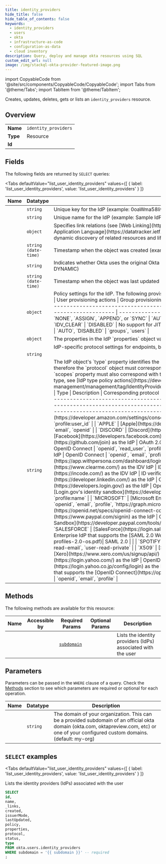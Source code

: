 ```yaml
--- 
title: identity_providers
hide_title: false
hide_table_of_contents: false
keywords:
  - identity_providers
  - users
  - okta
  - infrastructure-as-code
  - configuration-as-data
  - cloud inventory
description: Query, deploy and manage okta resources using SQL
custom_edit_url: null
image: /img/stackql-okta-provider-featured-image.png
---
```


import CopyableCode from '@site/src/components/CopyableCode/CopyableCode';
import Tabs from '@theme/Tabs';
import TabItem from '@theme/TabItem';

Creates, updates, deletes, gets or lists an <code>identity_providers</code> resource.

## Overview
<table><tbody>
<tr><td><b>Name</b></td><td><code>identity_providers</code></td></tr>
<tr><td><b>Type</b></td><td>Resource</td></tr>
<tr><td><b>Id</b></td><td><CopyableCode code="okta.users.identity_providers" /></td></tr>
</tbody></table>

## Fields

The following fields are returned by `SELECT` queries:

<Tabs
    defaultValue="list_user_identity_providers"
    values={[
        { label: 'list_user_identity_providers', value: 'list_user_identity_providers' }
    ]}
>
<TabItem value="list_user_identity_providers">

<table>
<thead>
    <tr>
    <th>Name</th>
    <th>Datatype</th>
    <th>Description</th>
    </tr>
</thead>
<tbody>
<tr>
    <td><CopyableCode code="id" /></td>
    <td><code>string</code></td>
    <td>Unique key for the IdP (example: 0oaWma58liwx40w6boYD)</td>
</tr>
<tr>
    <td><CopyableCode code="name" /></td>
    <td><code>string</code></td>
    <td>Unique name for the IdP (example: Sample IdP)</td>
</tr>
<tr>
    <td><CopyableCode code="_links" /></td>
    <td><code>object</code></td>
    <td>Specifies link relations (see [Web Linking](https://www.rfc-editor.org/rfc/rfc8288)) available using the [JSON Hypertext Application Language](https://datatracker.ietf.org/doc/html/draft-kelly-json-hal-06) specification. This object is used for dynamic discovery of related resources and lifecycle operations.</td>
</tr>
<tr>
    <td><CopyableCode code="created" /></td>
    <td><code>string (date-time)</code></td>
    <td>Timestamp when the object was created (example: 2016-01-03T18:15:47.000Z)</td>
</tr>
<tr>
    <td><CopyableCode code="issuerMode" /></td>
    <td><code>string</code></td>
    <td>Indicates whether Okta uses the original Okta org domain URL or a custom domain URL in the request to the social IdP (default: DYNAMIC)</td>
</tr>
<tr>
    <td><CopyableCode code="lastUpdated" /></td>
    <td><code>string (date-time)</code></td>
    <td>Timestamp when the object was last updated (example: 2016-01-03T18:15:47.000Z)</td>
</tr>
<tr>
    <td><CopyableCode code="policy" /></td>
    <td><code>object</code></td>
    <td>Policy settings for the IdP. The following provisioning and account linking actions are supported by each IdP provider: | IdP type                                                          | User provisioning actions | Group provisioning actions            | Account link actions | Account link filters | | ----------------------------------------------------------------- | ------------------------- | ------------------------------------- | -------------------- | -------------------- | | `SAML2`                                                           | `AUTO` or `DISABLED`      | `NONE`, `ASSIGN`, `APPEND`, or `SYNC` | `AUTO`, `DISABLED`   | `groups`, `users`    | | `X509`, `IDV_PERSONA`, `IDV_INCODE`, and `IDV_CLEAR`              | `DISABLED`                | No support for JIT provisioning       |                      |                      | | All other IdP types                                               | `AUTO`, `DISABLED`        | `NONE` or `ASSIGN`                    | `AUTO`, `DISABLED`   | `groups`, `users`    |</td>
</tr>
<tr>
    <td><CopyableCode code="properties" /></td>
    <td><code>object</code></td>
    <td>The properties in the IdP `properties` object vary depending on the IdP type</td>
</tr>
<tr>
    <td><CopyableCode code="protocol" /></td>
    <td><code></code></td>
    <td>IdP-specific protocol settings for endpoints, bindings, and algorithms used to connect with the IdP and validate messages</td>
</tr>
<tr>
    <td><CopyableCode code="status" /></td>
    <td><code>string</code></td>
    <td></td>
</tr>
<tr>
    <td><CopyableCode code="type" /></td>
    <td><code>string</code></td>
    <td>The IdP object's `type` property identifies the social or enterprise IdP used for authentication.  Each IdP uses a specific protocol, therefore the `protocol` object must correspond with the IdP `type`.  If the protocol is OAuth 2.0-based, the `protocol` object's `scopes` property must also correspond with the scopes supported by the IdP `type`.  For policy actions supported by each IdP type, see [IdP type policy actions](https://developer.okta.com/docs/apihttps://developer.okta.com/docs/api/openapi/okta-management/management/tag/IdentityProvider/#tag/IdentityProvider/operation/createIdentityProvider!path=policy&t=request).  | Type               | Description                                                                                                                                           | Corresponding protocol | Corresponding protocol scopes                                         | | ------------------ | ----------------------------------------------------------------------------------------------------------------------------------------------------- | ---------------------- | --------------------------------------------------------------------  | | `AMAZON`           | [Amazon](https://developer.amazon.com/settings/console/registration?return_to=/)&nbsp;as the IdP                                        | OpenID Connect         | `profile`, `profile:user_id`                                          | | `APPLE`            | [Apple](https://developer.apple.com/sign-in-with-apple/)&nbsp;as the IdP                                                                | OpenID Connect         | `names`, `email`, `openid`                                            | | `DISCORD`          | [Discord](https://discord.com/login)&nbsp;as the IdP                                                                                    | OAuth 2.0              | `identify`, `email`                                                   | | `FACEBOOK`         | [Facebook](https://developers.facebook.com)&nbsp;as the IdP                                                                             | OAuth 2.0              | `public_profile`, `email`                                             | | `GITHUB`           | [GitHub](https://github.com/join)&nbsp;as the IdP                                                                                       | OAuth 2.0              | `user`                                                                | | `GITLAB`           | [GitLab](https://gitlab.com/users/sign_in)&nbsp;as the IdP                                                                              | OpenID Connect         | `openid`, `read_user`, `profile`, `email`                             | | `GOOGLE`           | [Google](https://accounts.google.com/signup)&nbsp;as the IdP                                                                            | OpenID Connect         | `openid`, `email`, `profile`                                          | | `IDV_PERSONA`      | [Persona](https://app.withpersona.com/dashboard/login)&nbsp;as the IDV IdP                                                              | ID verification        |                                                                       | | `IDV_CLEAR`        | [CLEAR Verified](https://www.clearme.com/)&nbsp;as the IDV IdP                                                                          | ID verification        | `openid`, `profile`, `identity_assurance`                             | | `IDV_INCODE`       | [Incode](https://incode.com/)&nbsp;as the IDV IdP                                                                                       | ID verification        | `openid`, `profile`, `identity_assurance`                             | | `LINKEDIN`         | [LinkedIn](https://developer.linkedin.com/)&nbsp;as the IdP                                                                             | OAuth 2.0              | `r_emailaddress`, `r_liteprofile`                                     | | `LOGINGOV`         | [Login.gov](https://developers.login.gov/)&nbsp;as the IdP                                                                              | OpenID Connect         | `email`, `profile`, `profile:name`                                    | | `LOGINGOV_SANDBOX` | [Login.gov's identity sandbox](https://developers.login.gov/testing/)&nbsp;as the IdP                                                   | OpenID Connect         | `email`, `profile`, `profile:name`                                    | | `MICROSOFT`        | [Microsoft Enterprise SSO](https://azure.microsoft.com/)&nbsp;as the IdP                                                                | OpenID Connect         | `openid`, `email`, `profile`, `https://graph.microsoft.com/User.Read` | | `OIDC`             | IdP that supports [OpenID Connect](https://openid.net/specs/openid-connect-core-1_0.html)                                               | OpenID Connect         | `openid`, `email`, `profile`                                          | | `PAYPAL`           | [Paypal](https://www.paypal.com/signin)&nbsp;as the IdP                                                                                 | OpenID Connect         | `openid`, `email`, `profile`                                          | | `PAYPAL_SANDBOX`   | [Paypal Sandbox](https://developer.paypal.com/tools/sandbox/)&nbsp;as the IdP                                                           | OpenID Connect         | `openid`, `email`, `profile`                                          | | `SALESFORCE`       | [SalesForce](https://login.salesforce.com/)&nbsp;as the IdP                                                                             | OAuth 2.0              | `id`, `email`, `profile`                                              | | `SAML2`            | Enterprise IdP that supports the [SAML 2.0 Web Browser SSO Profile](https://docs.oasis-open.org/security/saml/v2.0/saml-profiles-2.0-os.pdf)| SAML 2.0  |                                                                                | | `SPOTIFY`          | [Spotify](https://developer.spotify.com/)&nbsp;as the IdP                                                                               | OpenID Connect         | `user-read-email`, `user-read-private`                                | | `X509`             | [Smart Card IdP](https://tools.ietf.org/html/rfc5280)                                                                                   | Mutual TLS             |                                                                       | | `XERO`             | [Xero](https://www.xero.com/us/signup/api/)&nbsp;as the IdP                                                                             | OpenID Connect         | `openid`, `profile`, `email`                                          | | `YAHOO`            | [Yahoo](https://login.yahoo.com/)&nbsp;as the IdP                                                                                       | OpenID Connect         | `openid`, `profile`, `email`                                          | | `YAHOOJP`          | [Yahoo Japan](https://login.yahoo.co.jp/config/login)&nbsp;as the IdP                                                                   | OpenID Connect         | `openid`, `profile`, `email`                                          | | `OKTA_INTEGRATION`             | IdP that supports the [OpenID Connect](https://openid.net/specs/openid-connect-core-1_0.html) Org2Org IdP                                               | OpenID Connect         | `openid`, `email`, `profile`                                          |</td>
</tr>
</tbody>
</table>
</TabItem>
</Tabs>

## Methods

The following methods are available for this resource:

<table>
<thead>
    <tr>
    <th>Name</th>
    <th>Accessible by</th>
    <th>Required Params</th>
    <th>Optional Params</th>
    <th>Description</th>
    </tr>
</thead>
<tbody>
<tr>
    <td><a href="#list_user_identity_providers"><CopyableCode code="list_user_identity_providers" /></a></td>
    <td><CopyableCode code="select" /></td>
    <td><a href="#parameter-subdomain"><code>subdomain</code></a></td>
    <td></td>
    <td>Lists the identity providers (IdPs) associated with the user</td>
</tr>
</tbody>
</table>

## Parameters

Parameters can be passed in the `WHERE` clause of a query. Check the [Methods](#methods) section to see which parameters are required or optional for each operation.

<table>
<thead>
    <tr>
    <th>Name</th>
    <th>Datatype</th>
    <th>Description</th>
    </tr>
</thead>
<tbody>
<tr id="parameter-subdomain">
    <td><CopyableCode code="subdomain" /></td>
    <td><code>string</code></td>
    <td>The domain of your organization. This can be a provided subdomain of an official okta domain (okta.com, oktapreview.com, etc) or one of your configured custom domains. (default: my-org)</td>
</tr>
</tbody>
</table>

## `SELECT` examples

<Tabs
    defaultValue="list_user_identity_providers"
    values={[
        { label: 'list_user_identity_providers', value: 'list_user_identity_providers' }
    ]}
>
<TabItem value="list_user_identity_providers">

Lists the identity providers (IdPs) associated with the user

```sql
SELECT
id,
name,
_links,
created,
issuerMode,
lastUpdated,
policy,
properties,
protocol,
status,
type
FROM okta.users.identity_providers
WHERE subdomain = '{{ subdomain }}' -- required
;
```
</TabItem>
</Tabs>
